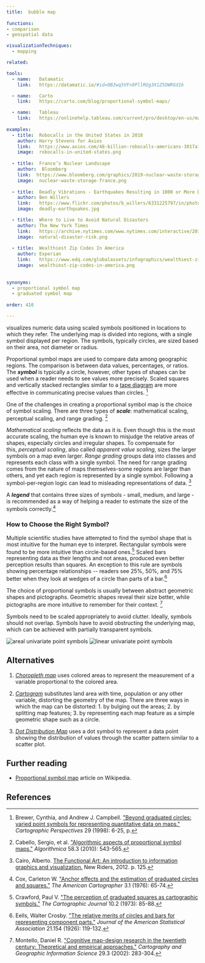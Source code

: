 ```yaml
---
title:  bubble map
  
functions:
- comparison
- geospatial data

visualizationTechniques:
  - mapping

related:

tools:
  - name:   Datamatic
    link:   https://datamatic.io/#id=0B3wq5VFn9PllRUg3X1Z5OWRGd1k

  - name:   Carto
    link:   https://carto.com/blog/proportional-symbol-maps/

  - name:   Tableau
    link:   https://onlinehelp.tableau.com/current/pro/desktop/en-us/maps_howto_symbol.html
    
examples:
  - title:  Robocalls in the United States in 2018
    author: Harry Stevens for Axios
    link:   https://www.axios.com/48-billion-robocalls-americans-3017a1c6-4406-4305-82c0-9d7c9ef84548.html
    image:  robocalls-in-united-states.png
  
  - title:  France’s Nuclear Landscape
    author:  Bloomberg
    link:  https://www.bloomberg.com/graphics/2019-nuclear-waste-storage-france
    image:  nuclear-waste-storage-france.png
    
  - title:  Deadly Vibrations - Earthquakes Resulting in 1000 or More Deaths Since 1900 
    author: Ben Willers
    link:   https://www.flickr.com/photos/b_willers/6331225797/in/photostream/
    image:  deadly-earthquakes.jpg

  - title:  Where to Live to Avoid Natural Disasters
    author: The New York Times
    link:   https://archive.nytimes.com/www.nytimes.com/interactive/2011/05/01/weekinreview/01safe.html?_r=0
    image:  natural-disaster-risk.png
  
  - title:  Wealthiest Zip Codes In America
    author: Experian
    link:   https://www.edq.com/globalassets/infographics/wealthiest-zip-codes.png
    image:  wealthiest-zip-codes-in-america.png
  
    
synonyms:
  - proportional symbol map
  - graduated symbol map
  
order: 410

---
```

visualizes numeric data using scaled symbols positioned in locations to which they refer. The underlying map is divided into regions, with a single symbol displayed per region.
 The symbols, typically circles, are sized based on their area, not diameter or radius. 
<!--more-->

Proportional symbol maps are used to compare data among geographic regions. The comparison is between data values, percentages, or ratios. The ***symbol*** is typically a circle, however, other types of shapes can be used when a reader needs to see values more precisely. Scaled squares and vertically stacked rectangles similar to a [tape diagram](/tape-diagram) are more effective in communicating precise values than circles. [^brewer]

One of the challenges in creating a proportional symbol map is the choice of symbol scaling. There are three types of ***scale***: mathematical scaling, perceptual scaling, and range grading. [^cabello]

*Mathematical scaling* reflects the data as it is. Even though this is the most accurate scaling, the human eye is known to misjudge the relative areas of shapes, especially circles and irregular shapes. To compensate for this, *perceptual scaling*, also called *apparent value scaling*, sizes the larger symbols on a map even larger.
*Range grading* groups data into classes and represents each class with a single symbol. The need for range grading comes from the nature of maps themselves-some regions are larger than others, and yet each region is represented by a single symbol. Following a symbol-per-region logic can lead to misleading representations of data. [^cairo]

A ***legend*** that contains three sizes of symbols - small, medium, and large - is recommended as a way of helping a reader to estimate the size of the symbols correctly.[^cox]

### How to Choose the Right Symbol?
Multiple scientific studies have attempted to find the symbol shape that is most intuitive for the human eye to interpret.
Rectangular symbols were found to be more intuitive than circle-based ones.[^crawford] Scaled bars representing data as their lengths and not areas, produced even better perception results than squares.
An exception to this rule are symbols showing percentage relationships -- readers see 25%, 50%, and 75% better when they look at wedges of a circle than parts of a bar.[^eells]

The choice of proportional symbols is usually between abstract geometric shapes and pictographs. Geometric shapes reveal their size better, while pictographs are more intuitive to remember for their context.  [^montello]

Symbols need to be scaled appropriately to avoid clutter. Ideally, symbols should not overlap. Symbols have to avoid obstructing the underlying map, which can be achieved with partially transparent symbols.

<img src="types-of-symbols-areal.jpg" alt="areal univariate point symbols" />
<img src="types-of-symbols-linear.jpg" alt="linear univariate point symbols" />
<!-- TODO: redraw types of symbols as svg. From 'Beyond Graduated Circles: Varied Point Symbols for Representing Quantitative Data on Maps' by Cynthia A. Brewer, p.14 -->

## Alternatives

1. [*Choropleth map*](/choropleth-map) uses colored areas to represent the measurement of a variable proportional to the colored area.

2. [*Cartogram*](/cartogram) substitutes land area with time, population or any other variable, distorting the geometry of the map. There are three ways in which the map can be distorted: 1. by bulging out the areas; 2. by splitting map features; 3. by representing each map feature as a simple geometric shape such as a circle.

3. [*Dot Distribution Map*](/dot-distribution-map) uses a dot symbol to represent a data point showing the distribution of values through the scatter pattern similar to a scatter plot.


## Further reading
- [Proportional symbol map](https://en.wikipedia.org/wiki/Proportional_symbol_map) article on Wikipedia.

## References

[^brewer]: Brewer, Cynthia, and Andrew J. Campbell. ["Beyond graduated circles: varied point symbols for representing quantitative data on maps."](https://cartographicperspectives.org/index.php/journal/article/download/cp28-brewer-campbell/pdf/0) *Cartographic Perspectives* 29 (1998): 6-25, p.
[^cabello]: Cabello, Sergio, et al. ["Algorithmic aspects of proportional symbol maps."](https://link.springer.com/content/pdf/10.1007%2Fs00453-009-9281-8.pdf) *Algorithmica* 58.3 (2010): 543-565.
[^cairo]: Cairo, Alberto. [The Functional Art: An introduction to information graphics and visualization.](https://books.google.com/books?id=xwjhh6Wu-VUC) New Riders, 2012. p. 125.
[^cox]: Cox, Carleton W. ["Anchor effects and the estimation of graduated circles and squares."](https://www.tandfonline.com/doi/abs/10.1559/152304076784080195) *The American Cartographer* 3.1 (1976): 65-74.
[^crawford]: Crawford, Paul V. ["The perception of graduated squares as cartographic symbols."](https://www.tandfonline.com/doi/abs/10.1179/caj.1973.10.2.85?journalCode=ycaj20) *The Cartographic Journal* 10.2 (1973): 85-88.
[^eells]: Eells, Walter Crosby. ["The relative merits of circles and bars for representing component parts."](https://www.jstor.org/stable/2277140) *Journal of the American Statistical Association* 21.154 (1926): 119-132.
[^montello]: Montello, Daniel R. ["Cognitive map-design research in the twentieth century: Theoretical and empirical approaches."](https://geog.ucsb.edu/~montello/pubs/history.pdf) *Cartography and Geographic Information Science* 29.3 (2002): 283-304.
